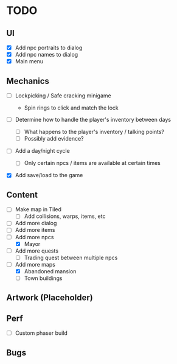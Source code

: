 # TODO

## UI

- [x] Add npc portraits to dialog
- [x] Add npc names to dialog
- [x] Main menu

## Mechanics

- [ ] Lockpicking / Safe cracking minigame

  - Spin rings to click and match the lock

- [ ] Determine how to handle the player's inventory between days
  - [ ] What happens to the player's inventory / talking points?
  - [ ] Possibly add evidence?
- [ ] Add a day/night cycle
  - [ ] Only certain npcs / items are available at certain times
- [x] Add save/load to the game

## Content

- [ ] Make map in Tiled
  - [ ] Add collisions, warps, items, etc
- [ ] Add more dialog
- [ ] Add more items
- [ ] Add more npcs
  - [x] Mayor
- [ ] Add more quests
  - [ ] Trading quest between multiple npcs
- [ ] Add more maps
  - [x] Abandoned mansion
  - [ ] Town buildings

## Artwork (Placeholder)

## Perf

- [ ] Custom phaser build

## Bugs
